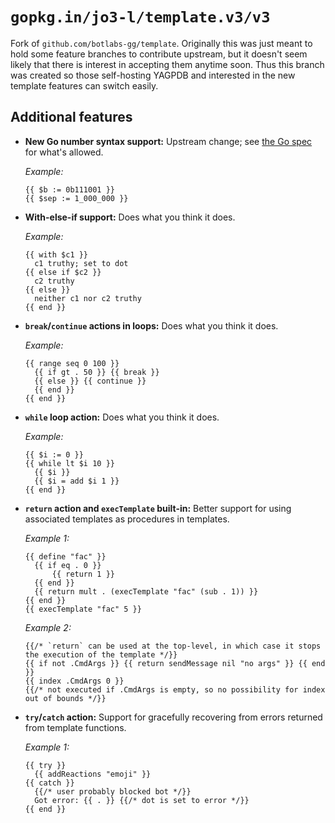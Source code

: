 # `gopkg.in/jo3-l/template.v3/v3`

Fork of `github.com/botlabs-gg/template`.
Originally this was just meant to hold some feature branches to contribute upstream, but it doesn't seem likely that there is interest in accepting them anytime soon. Thus this branch was created so those self-hosting YAGPDB and interested in the new template features can switch easily.

## Additional features

- **New Go number syntax support:** Upstream change; see [the Go spec](https://go.dev/ref/spec#Integer_literals) for what's allowed.

  _Example:_

  ```
  {{ $b := 0b111001 }}
  {{ $sep := 1_000_000 }}
  ```

- **With-else-if support:** Does what you think it does.

  _Example:_

  ```
  {{ with $c1 }}
  	c1 truthy; set to dot
  {{ else if $c2 }}
  	c2 truthy
  {{ else }}
  	neither c1 nor c2 truthy
  {{ end }}
  ```

- **`break`/`continue` actions in loops:** Does what you think it does.

  _Example:_

  ```
  {{ range seq 0 100 }}
  	{{ if gt . 50 }} {{ break }}
  	{{ else }} {{ continue }}
  	{{ end }}
  {{ end }}
  ```

- **`while` loop action:** Does what you think it does.

  _Example:_

  ```
  {{ $i := 0 }}
  {{ while lt $i 10 }}
  	{{ $i }}
  	{{ $i = add $i 1 }}
  {{ end }}
  ```

- **`return` action and `execTemplate` built-in:** Better support for using associated templates as procedures in templates.

  _Example 1:_

  ```
  {{ define "fac" }}
  	{{ if eq . 0 }}
  		{{ return 1 }}
  	{{ end }}
  	{{ return mult . (execTemplate "fac" (sub . 1)) }}
  {{ end }}
  {{ execTemplate "fac" 5 }}
  ```

  _Example 2:_

  ```
  {{/* `return` can be used at the top-level, in which case it stops the execution of the template */}}
  {{ if not .CmdArgs }} {{ return sendMessage nil "no args" }} {{ end }}
  {{ index .CmdArgs 0 }}
  {{/* not executed if .CmdArgs is empty, so no possibility for index out of bounds */}}
  ```

- **`try`/`catch` action:** Support for gracefully recovering from errors returned from template functions.

  _Example 1:_

  ```
  {{ try }}
  	{{ addReactions "emoji" }}
  {{ catch }}
  	{{/* user probably blocked bot */}}
  	Got error: {{ . }} {{/* dot is set to error */}}
  {{ end }}
  ```
